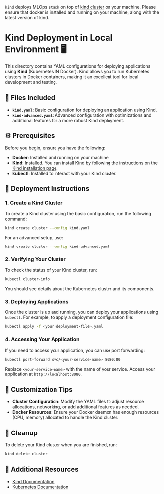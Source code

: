 `kind` deploys MLOps `stack` on top of [kind cluster](https://kind.sigs.k8s.io/) on your machine. Please ensure that docker is installed and running on your machine, along with the latest version of kind.

# Kind Deployment in Local Environment 🖥️

This directory contains YAML configurations for deploying applications using **Kind** (Kubernetes IN Docker). Kind allows you to run Kubernetes clusters in Docker containers, making it an excellent tool for local development and testing.

## 📂 Files Included

- **`kind.yaml`**: Basic configuration for deploying an application using Kind.
- **`kind-advanced.yaml`**: Advanced configuration with optimizations and additional features for a more robust Kind deployment.

## ⚙️ Prerequisites

Before you begin, ensure you have the following:

- **Docker**: Installed and running on your machine.
- **Kind**: Installed. You can install Kind by following the instructions on the [Kind installation page](https://kind.sigs.k8s.io/docs/user/quick-start/#installation).
- **kubectl**: Installed to interact with your Kind cluster.

## 🚀 Deployment Instructions

### 1. Create a Kind Cluster

To create a Kind cluster using the basic configuration, run the following command:

```bash
kind create cluster --config kind.yaml
```

For an advanced setup, use:

```bash
kind create cluster --config kind-advanced.yaml
```

### 2. Verifying Your Cluster

To check the status of your Kind cluster, run:

```bash
kubectl cluster-info
```

You should see details about the Kubernetes cluster and its components.

### 3. Deploying Applications

Once the cluster is up and running, you can deploy your applications using `kubectl`. For example, to apply a deployment configuration file:

```bash
kubectl apply -f <your-deployment-file>.yaml
```

### 4. Accessing Your Application

If you need to access your application, you can use port forwarding:

```bash
kubectl port-forward svc/<your-service-name> 8080:80
```

Replace `<your-service-name>` with the name of your service. Access your application at `http://localhost:8080`.

## 🔧 Customization Tips

- **Cluster Configuration**: Modify the YAML files to adjust resource allocations, networking, or add additional features as needed.
- **Docker Resources**: Ensure your Docker daemon has enough resources (CPU, memory) allocated to handle the Kind cluster.

## 🧹 Cleanup

To delete your Kind cluster when you are finished, run:

```bash
kind delete cluster
```

## 📄 Additional Resources

- [Kind Documentation](https://kind.sigs.k8s.io/docs/)
- [Kubernetes Documentation](https://kubernetes.io/docs/)